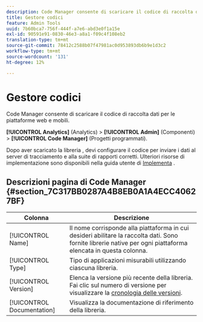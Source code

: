 ```yaml
---
description: Code Manager consente di scaricare il codice di raccolta dati per le piattaforme web e mobili.
title: Gestore codici
feature: Admin Tools
uuid: 7b60bca7-756f-444f-a7e6-abd3e0f1a15e
exl-id: 90591e91-0830-46e3-a8a1-f09c4f108eb2
translation-type: tm+mt
source-git-commit: 78412c2588b07f47981ac0d953893db6b9e1d3c2
workflow-type: tm+mt
source-wordcount: '131'
ht-degree: 12%

---
```


# Gestore codici

Code Manager consente di scaricare il codice di raccolta dati per le piattaforme web e mobili.

**[!UICONTROL Analytics]** (Analytics) > **[!UICONTROL Admin]** (Componenti) > **[!UICONTROL Code Manager]** (Progetti programmati).

Dopo aver scaricato la libreria , devi configurare il codice per inviare i dati al server di tracciamento e alla suite di rapporti corretti. Ulteriori risorse di implementazione sono disponibili nella guida utente di [Implementa](/help/implement/home.md) .

## Descrizioni pagina di Code Manager {#section_7C317BB0287A4B8EB0A1A4ECC40627BF}

| Colonna | Descrizione |
|--- |--- |
| [!UICONTROL Name] | Il nome corrisponde alla piattaforma in cui desideri abilitare la raccolta dati. Sono fornite librerie native per ogni piattaforma elencata in questa colonna. |
| [!UICONTROL Type] | Tipo di applicazioni misurabili utilizzando ciascuna libreria. |
| [!UICONTROL Version] | Elenca la versione più recente della libreria. Fai clic sul numero di versione per visualizzare la [cronologia delle versioni](https://docs.adobe.com/content/help/it-IT/analytics/implementation/appmeasurement-updates.html). |
| [!UICONTROL Documentation] | Visualizza la documentazione di riferimento della libreria. |
